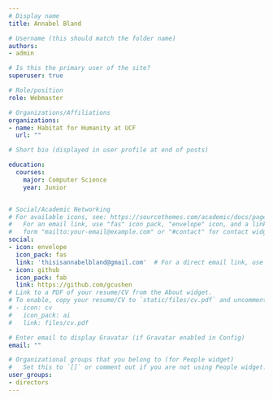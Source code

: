 ```yaml
---
# Display name
title: Annabel Bland

# Username (this should match the folder name)
authors:
- admin

# Is this the primary user of the site?
superuser: true

# Role/position
role: Webmaster

# Organizations/Affiliations
organizations:
- name: Habitat for Humanity at UCF
  url: ""

# Short bio (displayed in user profile at end of posts)

education:
  courses:
    major: Computer Science
    year: Junior


# Social/Academic Networking
# For available icons, see: https://sourcethemes.com/academic/docs/page-builder/#icons
#   For an email link, use "fas" icon pack, "envelope" icon, and a link in the
#   form "mailto:your-email@example.com" or "#contact" for contact widget.
social:
- icon: envelope
  icon_pack: fas
  link: 'thisisannabelbland@gmail.com'  # For a direct email link, use "mailto:test@example.org".
- icon: github
  icon_pack: fab
  link: https://github.com/gcushen
# Link to a PDF of your resume/CV from the About widget.
# To enable, copy your resume/CV to `static/files/cv.pdf` and uncomment the lines below.
# - icon: cv
#   icon_pack: ai
#   link: files/cv.pdf

# Enter email to display Gravatar (if Gravatar enabled in Config)
email: ""

# Organizational groups that you belong to (for People widget)
#   Set this to `[]` or comment out if you are not using People widget.
user_groups:
- directors
---
```


